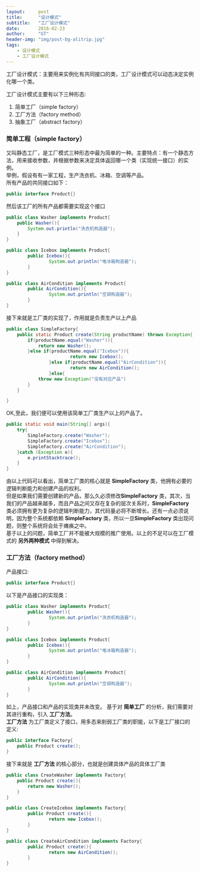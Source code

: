 ```yaml
---
layout:     post
title:      "设计模式"
subtitle:   "工厂设计模式"
date:       2016-02-23
author:     "GT"
header-img: "img/post-bg-alitrip.jpg"
tags:
    - 设计模式
    - 工厂设计模式
---
```

<div id="top"></div>

工厂设计模式：主要用来实例化有共同接口的类，工厂设计模式可以动态决定实例化哪一个类。

工厂设计模式主要有以下三种形态:

1. 简单工厂（simple factory）
2. 工厂方法（factory method）
3. 抽象工厂（abstract factory）  

### 简单工程（simple factory）  
又叫静态工厂，是工厂模式三种形态中最为简单的一种。主要特点：有一个静态方法，用来接收参数，并根据参数来决定具体返回哪一个类（实现统一接口）的实例。  
举例，假设有有一家工程，生产洗衣机、冰箱、空调等产品。  
所有产品的共同接口如下：  

```java
public interface Product{}

```

然后该工厂的所有产品都需要实现这个接口  

```java
public class Washer implements Product{
	public Washer(){
		System.out.println("洗衣机构造器");
	}
}

public class Icebox implements Product{
        public Icebox(){
                System.out.println("电冰箱构造器");
        }
}

public class AirCondition implements Product{
        public AirCondition(){
                System.out.println("空调构造器");
        }
}
```

接下来就是工厂类的实现了，作用就是负责生产以上产品  

```java
public class SimpleFactory{
	public static Product create(String productName) throws Exception{
		if(productName.equal("Washer")){
			return new Washer();
		}else if(productName.equal("Icebox")){
                        return new Icebox();
                }else if(productName.equal("AirCondition")){
                        return new AirCondition();
                }else{
			throw new Exception("没有对应产品")
		}
	}

}
```

OK,至此，我们便可以使用该简单工厂类生产以上的产品了。  

```java
public static void main(String[] args){
	try{
		SimpleFactory.create("Washer");
		SimpleFactory.create("Icebox");
		SimpleFactory.create("AirCondition");
	}catch (Exception e){
		e.printStacktrace();
	}
}
```

由以上代码可以看出，简单工厂类的核心就是 **SimpleFactory** 类，他拥有必要的逻辑判断能力和创建产品的权利。  
但是如果我们需要创建新的产品，那么久必须修改**SimpleFactory** 类，其次，当我们的产品越来越多，而且产品之间又存在复杂的层次关系时，**SimpleFactory** 类必须拥有更为复杂的逻辑判断能力，其代码量必将不断增长。还有一点必须说明，因为整个系统都依赖 **SimpleFactory** 类，所以一旦**SimpleFactory** 类出现问题，则整个系统将会处于瘫痪之中。  
基于以上的问题，简单工厂并不能被大规模的推广使用。以上的不足可以在工厂模式的 **另外两种模式** 中得到解决。


### 工厂方法（factory method）

产品接口:

```java
public interface Product{}
```

以下是产品接口的实现类：  

```java
public class Washer implements Product{
        public Washer(){
                System.out.println("洗衣机构造器");
        }
}

public class Icebox implements Product{
        public Icebox(){
                System.out.println("电冰箱构造器");
        }
}

public class AirCondition implements Product{
        public AirCondition(){
                System.out.println("空调构造器");
        }
}
```

如上，产品接口和产品的实现类并未改变。
基于对 **简单工厂** 的分析，我们需要对其进行重构，引入 **工厂方法**。  
**工厂方法**  为工厂类定义了接口，用多态来削弱工厂类的职能，以下是工厂接口的定义:  

```java
public interface Factory{
	public Product create();
}
```

接下来就是 **工厂方法** 的核心部分，也就是创建具体产品的具体工厂类  

```java
public class CreateWasher implements Factory{
	public Product create(){
		return new Washer();
	}
}

public class CreateIcebox implements Factory{
        public Product create(){
                return new Icebox();
        }
}

public class CreateAirCondition implements Factory{
        public Product create(){
                return new AirCondition();
        }
}
```












  

<div id="footer"></div>

